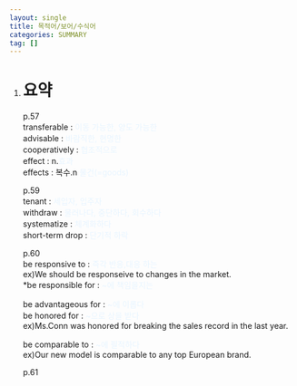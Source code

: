 ```yaml
---
layout: single
title: 목적어/보어/수식어
categories: SUMMARY
tag: []
---
```


1. # 요약
   p.57   
   transferable : <span style="color:#E8F5FF">이동 가능한, 양도 가능한</span>   
   advisable : <span style="color:#E8F5FF">바람직한, 현명한</span>   
   cooperatively : <span style="color:#E8F5FF">협조적으로</span>   
   effect : n.<span style="color:#E8F5FF">효과</span>   
   effects : 복수.n <span style="color:#E8F5FF">물건(=goods)</span>   

   p.59   
   tenant : <span style="color:#E8F5FF">세입자, 입주자</span>   
   withdraw : <span style="color:#E8F5FF">물러나다, 중단하다, 회수하다</span>   
   systematize : <span style="color:#E8F5FF">체계화하다</span>   
   short-term drop : <span style="color:#E8F5FF">단기적 하락</span>   

   p.60   
   be responsive to : <span style="color:#E8F5FF">즉각 반응,대응 하는</span>   
   ex)We should be responseive to changes in the market.   
   *be responsible for : <span style="color:#E8F5FF">~에 책임을지는</span>   

   be advantageous for : <span style="color:#E8F5FF">~에 이롭다</span>   
   be honored for : <span style="color:#E8F5FF">~으로 상을 받다</span>   
   ex)Ms.Conn was honored for breaking the sales record in the last year.

   be comparable to : <span style="color:#E8F5FF">~에 필적하다</span>   
   ex)Our new model is comparable to any top European brand.   

   p.61   
   

